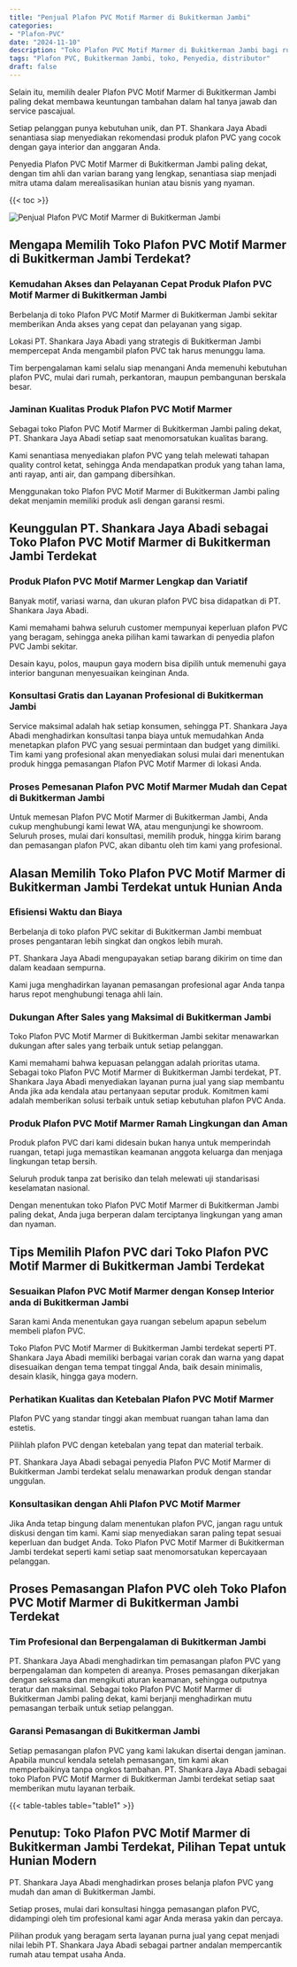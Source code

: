 ```yaml
---
title: "Penjual Plafon PVC Motif Marmer di Bukitkerman Jambi"
categories: 
- "Plafon-PVC"
date: "2024-11-10"
description: "Toko Plafon PVC Motif Marmer di Bukitkerman Jambi bagi rumah, office, serta ritel. Plafon terbaik, beragam motif, pilihan warna modern, dengan servis instalasi dikerjakan oleh tim profesional serta kepastian resmi!|Jasa distribusi Plafon PVC Motif Marmer di Bukitkerman Jambi bagi keperluan hunian, office, maupun toko, beserta plafon berkualitas dan instalasi oleh tim berpengalaman serta garansi resmi.|Pilihan Plafon PVC Motif Marmer di Bukitkerman Jambi yang terpercaya bagi rumah, kantor, serta gerai, bersama material berkualitas dan instalasi ditangani oleh teknisi profesional serta kepastian resmi.|Penjualan Plafon PVC Motif Marmer di Bukitkerman Jambi untuk tempat tinggal, office, dan ritel, beserta material unggulan dan instalasi ditangani oleh tenaga ahli berpengalaman, disertai dengan kepastian resmi.}"
tags: "Plafon PVC, Bukitkerman Jambi, toko, Penyedia, distributor"
draft: false
---
```


Selain itu, memilih dealer Plafon PVC Motif Marmer di Bukitkerman Jambi paling dekat membawa keuntungan tambahan dalam hal tanya jawab dan service pascajual.

Setiap pelanggan punya kebutuhan unik, dan PT. Shankara Jaya Abadi senantiasa siap menyediakan rekomendasi produk plafon PVC yang cocok dengan gaya interior dan anggaran Anda.

Penyedia Plafon PVC Motif Marmer di Bukitkerman Jambi paling dekat, dengan tim ahli dan varian barang yang lengkap, senantiasa siap menjadi mitra utama dalam merealisasikan hunian atau bisnis yang nyaman.

{{< toc >}}

![Penjual Plafon PVC Motif Marmer di Bukitkerman Jambi](/images/Plafon-PVC/Penjual-Plafon-PVC-Motif-Marmer-di-Bukitkerman-Jambi.png)


## Mengapa Memilih Toko Plafon PVC Motif Marmer di Bukitkerman Jambi Terdekat?

### Kemudahan Akses dan Pelayanan Cepat Produk Plafon PVC Motif Marmer di Bukitkerman Jambi

Berbelanja di toko Plafon PVC Motif Marmer di Bukitkerman Jambi sekitar memberikan Anda akses yang cepat dan pelayanan yang sigap.

Lokasi PT. Shankara Jaya Abadi yang strategis di Bukitkerman Jambi mempercepat Anda mengambil plafon PVC tak harus menunggu lama.

Tim berpengalaman kami selalu siap menangani Anda memenuhi kebutuhan plafon PVC, mulai dari rumah, perkantoran, maupun pembangunan berskala besar.

### Jaminan Kualitas Produk Plafon PVC Motif Marmer

Sebagai toko Plafon PVC Motif Marmer di Bukitkerman Jambi paling dekat, PT. Shankara Jaya Abadi setiap saat menomorsatukan kualitas barang.

Kami senantiasa menyediakan plafon PVC yang telah melewati tahapan quality control ketat, sehingga Anda mendapatkan produk yang tahan lama, anti rayap, anti air, dan gampang dibersihkan.

Menggunakan toko Plafon PVC Motif Marmer di Bukitkerman Jambi paling dekat menjamin memiliki produk asli dengan garansi resmi.

## Keunggulan PT. Shankara Jaya Abadi sebagai Toko Plafon PVC Motif Marmer di Bukitkerman Jambi Terdekat

### Produk Plafon PVC Motif Marmer Lengkap dan Variatif

Banyak motif, variasi warna, dan ukuran plafon PVC bisa didapatkan di PT. Shankara Jaya Abadi.

Kami memahami bahwa seluruh customer mempunyai keperluan plafon PVC yang beragam, sehingga aneka pilihan kami tawarkan di penyedia plafon PVC Jambi sekitar.

Desain kayu, polos, maupun gaya modern bisa dipilih untuk memenuhi gaya interior bangunan menyesuaikan keinginan Anda.

### Konsultasi Gratis dan Layanan Profesional di Bukitkerman Jambi

Service maksimal adalah hak setiap konsumen, sehingga PT. Shankara Jaya Abadi menghadirkan konsultasi tanpa biaya untuk memudahkan Anda menetapkan plafon PVC yang sesuai permintaan dan budget yang dimiliki. Tim kami yang profesional akan menyediakan solusi mulai dari menentukan produk hingga pemasangan Plafon PVC Motif Marmer di lokasi Anda.

### Proses Pemesanan Plafon PVC Motif Marmer Mudah dan Cepat di Bukitkerman Jambi

Untuk memesan Plafon PVC Motif Marmer di Bukitkerman Jambi, Anda cukup menghubungi kami lewat WA, atau mengunjungi ke showroom. Seluruh proses, mulai dari konsultasi, memilih produk, hingga kirim barang dan pemasangan plafon PVC, akan dibantu oleh tim kami yang profesional.

## Alasan Memilih Toko Plafon PVC Motif Marmer di Bukitkerman Jambi Terdekat untuk Hunian Anda

### Efisiensi Waktu dan Biaya

Berbelanja di toko plafon PVC sekitar di Bukitkerman Jambi membuat proses pengantaran lebih singkat dan ongkos lebih murah.

PT. Shankara Jaya Abadi mengupayakan setiap barang dikirim on time dan dalam keadaan sempurna.

Kami juga menghadirkan layanan pemasangan profesional agar Anda tanpa harus repot menghubungi tenaga ahli lain.

### Dukungan After Sales yang Maksimal di Bukitkerman Jambi

Toko Plafon PVC Motif Marmer di Bukitkerman Jambi sekitar menawarkan dukungan after sales yang terbaik untuk setiap pelanggan.

Kami memahami bahwa kepuasan pelanggan adalah prioritas utama. Sebagai toko Plafon PVC Motif Marmer di Bukitkerman Jambi terdekat, PT. Shankara Jaya Abadi menyediakan layanan purna jual yang siap membantu Anda jika ada kendala atau pertanyaan seputar produk. Komitmen kami adalah memberikan solusi terbaik untuk setiap kebutuhan plafon PVC Anda.

### Produk Plafon PVC Motif Marmer Ramah Lingkungan dan Aman

Produk plafon PVC dari kami didesain bukan hanya untuk memperindah ruangan, tetapi juga memastikan keamanan anggota keluarga dan menjaga lingkungan tetap bersih.

Seluruh produk tanpa zat berisiko dan telah melewati uji standarisasi keselamatan nasional.

Dengan menentukan toko Plafon PVC Motif Marmer di Bukitkerman Jambi paling dekat, Anda juga berperan dalam terciptanya lingkungan yang aman dan nyaman.

## Tips Memilih Plafon PVC dari Toko Plafon PVC Motif Marmer di Bukitkerman Jambi Terdekat

### Sesuaikan Plafon PVC Motif Marmer dengan Konsep Interior anda di Bukitkerman Jambi

Saran kami Anda menentukan gaya ruangan sebelum apapun sebelum membeli plafon PVC.

Toko Plafon PVC Motif Marmer di Bukitkerman Jambi terdekat seperti PT. Shankara Jaya Abadi memiliki berbagai varian corak dan warna yang dapat disesuaikan dengan tema tempat tinggal Anda, baik desain minimalis, desain klasik, hingga gaya modern.

### Perhatikan Kualitas dan Ketebalan Plafon PVC Motif Marmer

Plafon PVC yang standar tinggi akan membuat ruangan tahan lama dan estetis.

Pilihlah plafon PVC dengan ketebalan yang tepat dan material terbaik.

PT. Shankara Jaya Abadi sebagai penyedia Plafon PVC Motif Marmer di Bukitkerman Jambi terdekat selalu menawarkan produk dengan standar unggulan.

### Konsultasikan dengan Ahli Plafon PVC Motif Marmer

Jika Anda tetap bingung dalam menentukan plafon PVC, jangan ragu untuk diskusi dengan tim kami. Kami siap menyediakan saran paling tepat sesuai keperluan dan budget Anda. Toko Plafon PVC Motif Marmer di Bukitkerman Jambi terdekat seperti kami setiap saat menomorsatukan kepercayaan pelanggan.

## Proses Pemasangan Plafon PVC oleh Toko Plafon PVC Motif Marmer di Bukitkerman Jambi Terdekat

### Tim Profesional dan Berpengalaman di Bukitkerman Jambi

PT. Shankara Jaya Abadi menghadirkan tim pemasangan plafon PVC yang berpengalaman dan kompeten di areanya. Proses pemasangan dikerjakan dengan seksama dan mengikuti aturan keamanan, sehingga outputnya teratur dan maksimal. Sebagai toko Plafon PVC Motif Marmer di Bukitkerman Jambi paling dekat, kami berjanji menghadirkan mutu pemasangan terbaik untuk setiap pelanggan.

### Garansi Pemasangan di Bukitkerman Jambi

Setiap pemasangan plafon PVC yang kami lakukan disertai dengan jaminan. Apabila muncul kendala setelah pemasangan, tim kami akan memperbaikinya tanpa ongkos tambahan. PT. Shankara Jaya Abadi sebagai toko Plafon PVC Motif Marmer di Bukitkerman Jambi terdekat setiap saat memberikan mutu layanan terbaik.

{{< table-tables table="table1" >}}

## Penutup: Toko Plafon PVC Motif Marmer di Bukitkerman Jambi Terdekat, Pilihan Tepat untuk Hunian Modern

PT. Shankara Jaya Abadi menghadirkan proses belanja plafon PVC yang mudah dan aman di Bukitkerman Jambi.

Setiap proses, mulai dari konsultasi hingga pemasangan plafon PVC, didampingi oleh tim profesional kami agar Anda merasa yakin dan percaya.

Pilihan produk yang beragam serta layanan purna jual yang cepat menjadi nilai lebih PT. Shankara Jaya Abadi sebagai partner andalan mempercantik rumah atau tempat usaha Anda.